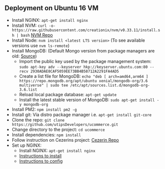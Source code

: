 ## Deployment on Ubuntu 16 VM
- Install NGINX: ```apt-get install nginx```
- Install NVM: ```curl -o- https://raw.githubusercontent.com/creationix/nvm/v0.33.11/install.sh | bash``` [NVM Repo](https://github.com/creationix/nvm)
- Install Node: ```nvm install <latest LTS version>``` (To see available versions use ```nvm ls-remote```)
- Install MongoDB: (Default Mongo version from package managers are old: [Source](https://docs.mongodb.com/manual/tutorial/install-mongodb-on-ubuntu/))
  - Import the public key used by the package management system: ```sudo apt-key adv --keyserver hkp://keyserver.ubuntu.com:80 --recv 2930ADAE8CAF5059EE73BB4B58712A2291FA4AD5```
  - Create a list file for MongoDB: ```echo "deb [ arch=amd64,arm64 ] https://repo.mongodb.org/apt/ubuntu xenial/mongodb-org/3.6 multiverse" | sudo tee /etc/apt/sources.list.d/mongodb-org-3.6.list```
  - Reload local package database: ```apt-get update```
  - Install the latest stable version of MongoDB: ```sudo apt-get install -y mongodb-org```
- Install PM2: ```npm install pm2 -g```
- Install git: Vía distro package manager i.e. ```apt-get install git-core```
- Clone the repo: ```git clone https://github.com/utipsDevelopers/ucommerce.git```
- Change directory to the project: ```cd ucommerce```
- Install dependencies: ```npm install```
- Follow instruction on Cezerins project: [Cezerin Repo](https://github.com/cezerin/cezerin/blob/master/docs/getting-started.md)
- Set up NGINX:
  - Install NGINX: ```apt-get install nginx```
  - [Instructions to install](https://www.digitalocean.com/community/tutorials/how-to-install-nginx-on-ubuntu-18-04)
  - [Instructions to config](https://www.digitalocean.com/community/tutorials/how-to-set-up-a-node-js-application-for-production-on-ubuntu-16-04)
